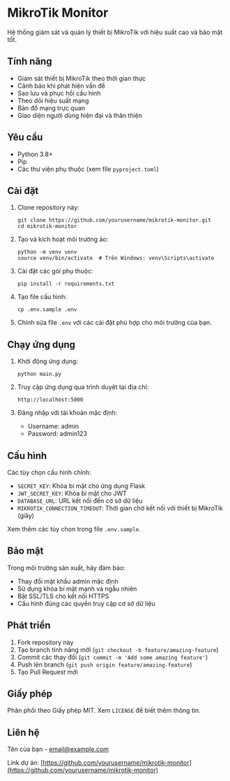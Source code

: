 # MikroTik Monitor

Hệ thống giám sát và quản lý thiết bị MikroTik với hiệu suất cao và bảo mật tốt.

## Tính năng

- Giám sát thiết bị MikroTik theo thời gian thực
- Cảnh báo khi phát hiện vấn đề
- Sao lưu và phục hồi cấu hình
- Theo dõi hiệu suất mạng
- Bản đồ mạng trực quan
- Giao diện người dùng hiện đại và thân thiện

## Yêu cầu

- Python 3.8+
- Pip
- Các thư viện phụ thuộc (xem file `pyproject.toml`)

## Cài đặt

1. Clone repository này:
   ```
   git clone https://github.com/yourusername/mikrotik-monitor.git
   cd mikrotik-monitor
   ```

2. Tạo và kích hoạt môi trường ảo:
   ```
   python -m venv venv
   source venv/bin/activate  # Trên Windows: venv\Scripts\activate
   ```

3. Cài đặt các gói phụ thuộc:
   ```
   pip install -r requirements.txt
   ```

4. Tạo file cấu hình:
   ```
   cp .env.sample .env
   ```

5. Chỉnh sửa file `.env` với các cài đặt phù hợp cho môi trường của bạn.

## Chạy ứng dụng

1. Khởi động ứng dụng:
   ```
   python main.py
   ```

2. Truy cập ứng dụng qua trình duyệt tại địa chỉ:
   ```
   http://localhost:5000
   ```

3. Đăng nhập với tài khoản mặc định:
   - Username: admin
   - Password: admin123

## Cấu hình

Các tùy chọn cấu hình chính:

- `SECRET_KEY`: Khóa bí mật cho ứng dụng Flask
- `JWT_SECRET_KEY`: Khóa bí mật cho JWT
- `DATABASE_URL`: URL kết nối đến cơ sở dữ liệu
- `MIKROTIK_CONNECTION_TIMEOUT`: Thời gian chờ kết nối với thiết bị MikroTik (giây)

Xem thêm các tùy chọn trong file `.env.sample`.

## Bảo mật

Trong môi trường sản xuất, hãy đảm bảo:

- Thay đổi mật khẩu admin mặc định
- Sử dụng khóa bí mật mạnh và ngẫu nhiên
- Bật SSL/TLS cho kết nối HTTPS
- Cấu hình đúng các quyền truy cập cơ sở dữ liệu

## Phát triển

1. Fork repository này
2. Tạo branch tính năng mới (`git checkout -b feature/amazing-feature`)
3. Commit các thay đổi (`git commit -m 'Add some amazing feature'`)
4. Push lên branch (`git push origin feature/amazing-feature`)
5. Tạo Pull Request mới

## Giấy phép

Phân phối theo Giấy phép MIT. Xem `LICENSE` để biết thêm thông tin.

## Liên hệ

Tên của bạn - email@example.com

Link dự án: [https://github.com/yourusername/mikrotik-monitor](https://github.com/yourusername/mikrotik-monitor)